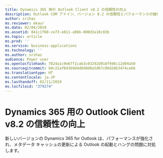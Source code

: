 ```yaml
---
title: Dynamics 365 用の Outlook Client v8.2 の信頼性の向上
description: Outlook COM アドイン、バージョン 8.2 の信頼性とパフォーマンスの強化
author: srihas
ms.reviewer: mkaur
ms.date: 02/04/2019
ms.assetid: 841c1f60-ce73-e811-a96b-000d3a18c83b
ms.topic: article
ms.prod: ''
ms.service: business-applications
ms.technology: ''
ms.author: srihas
audience: Power user
ms.openlocfilehash: 7824a1c9e67f1cab3c03292d918f946c12d04a50
ms.sourcegitcommit: b0c22af04369d4d8d0d0a5d67c06d26b3474ceb6
ms.translationtype: HT
ms.contentlocale: ja-JP
ms.lasthandoff: 02/11/2019
ms.locfileid: "379274"
---
```

# <a name="more-reliable-outlook-client-v82-for-dynamics-365"></a>Dynamics 365 用の Outlook Client v8.2 の信頼性の向上




新しいバージョンの Dynamics 365 for Outlook は、パフォーマンスが強化され、メタデータ キャッシュの更新による Outlook の起動とハングの問題に対処します。